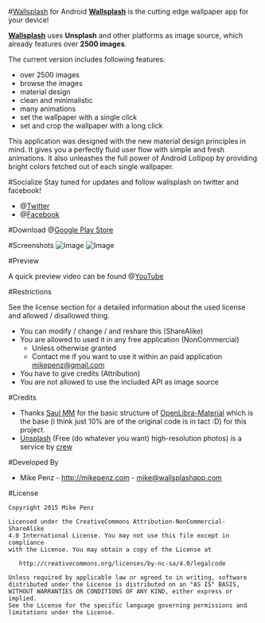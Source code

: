 #[Wallsplash] for Android
**[Wallsplash]** is the cutting edge wallpaper app for your device!

**[Wallsplash]** uses **Unsplash** and other platforms as image source, which already features over **2500 images**.

The current version includes following features:
* over 2500 images
* browse the images
* material design
* clean and minimalistic
* many animations
* set the wallpaper with a single click
* set and crop the wallpaper with a long click

This application was designed with the new material design principles in mind. It gives you a perfectly fluid user flow with simple and fresh animations. It also unleashes the full power of Android Lollipop by providing bright colors fetched out of each single wallpaper.

#Socialize
Stay tuned for updates and follow wallsplash on twitter and facebook!
- @[Twitter](http://twitter.com/wallsplashapp)
- @[Facebook](http://facebook.com/wallsplashapp)

#Download
@[Google Play Store](http://wallsplashapp.com/getit)

#Screenshots
![Image](http://wallsplashapp.com/images/screenshots/1.png)
![Image](http://wallsplashapp.com/images/screenshots/6.png)

#Preview

A quick preview video can be found @[YouTube](https://www.youtube.com/watch?v=98-bArYkfAI)

#Restrictions

See the license section for a detailed information about the used license and allowed / disallowed thing.

* You can modify / change / and reshare this (ShareAlike)
* You are allowed to used it in any free application (NonCommercial)
    * Unless otherwise granted
    * Contact me if you want to use it within an paid application [mikepenz@gmail.com](mikepenz@gmail.com)
* You have to give credits (Attribution)
* You are not allowed to use the included API as image source

#Credits

- Thanks [Saul MM](https://github.com/saulmm) for the basic structure of [OpenLibra-Material](https://github.com/saulmm/OpenLibra-Material) which is the base (i think just 10% are of the original code is in tact :D) for this project.
- [Unsplash](https://unsplash.com) (Free (do whatever you want) high-resolution photos) is a service by [crew](https://pickcrew.com/)

#Developed By
* Mike Penz - http://mikepenz.com - <mike@wallsplashapp.com>

#License

    Copyright 2015 Mike Penz

    Licensed under the CreativeCommons Attribution-NonCommercial-ShareAlike 
    4.0 International License. You may not use this file except in compliance 
    with the License. You may obtain a copy of the License at

       http://creativecommons.org/licenses/by-nc-sa/4.0/legalcode

    Unless required by applicable law or agreed to in writing, software
    distributed under the License is distributed on an "AS IS" BASIS,
    WITHOUT WARRANTIES OR CONDITIONS OF ANY KIND, either express or implied.
    See the License for the specific language governing permissions and
    limitations under the License.
    
[Wallsplash]:http://wallsplashapp.com
